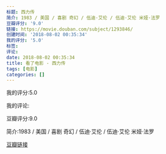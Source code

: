 ```yaml
---
标题: 西力传
简介: 1983 / 美国 / 喜剧 奇幻 / 伍迪·艾伦 / 伍迪·艾伦 米娅·法罗
豆瓣评分: '9.0'
链接: https://movie.douban.com/subject/1293846/
创建时间: '2018-08-02 00:35:34'
我的评分: '5.0'
标签:
评论:
date: 2018-08-02 00:35:34
title: 看了电影 - 西力传
tags: [电影]
categories: []
---
```


我的评分:5.0

我的评论:

豆瓣评分:9.0

简介:1983 / 美国 / 喜剧 奇幻 / 伍迪·艾伦 / 伍迪·艾伦 米娅·法罗

[豆瓣链接](https://movie.douban.com/subject/1293846/)

